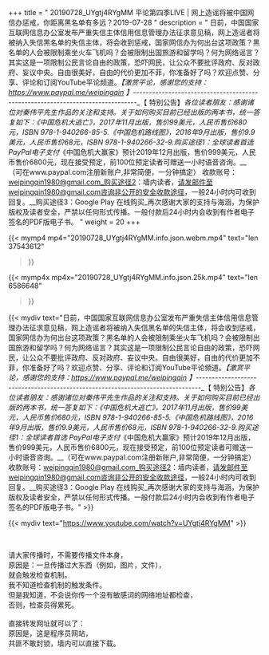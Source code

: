 +++
title = " 20190728_UYgtj4RYgMM 平论第四季LIVE | 网上造谣将被中国网信办惩戒，你距离黑名单有多远？2019-07-28 "
description = " 日前，中国国家互联网信息办公室发布严重失信主体信用信息管理办法征求意见稿，网上造谣者将被纳入失信黑名单的失信主体，将会收到惩戒，国家网信办为何出台这项政策？黑名单的人会被限制乘坐火车飞机吗？会被限制出国旅游和留学吗？何为网络谣言？其实这是一项限制公民言论自由的政策，恐吓网民，让公众不要批评政府、反对政府、妄议中央。自由很美好，自由的代价更加不菲，你准备好了吗？欢迎点赞、分享、评论和订阅YouTube平论频道。_【激赏平论，感谢您的支持：https://www.paypal.me/weipingqin 】_-------------------------------------------------------------------------------_【 特别公告】_各位读者朋友：_感谢诸位对秦伟平先生作品的关注和支持。_关于如何购买目前已经出版的两本书，统一答复如下：_《中国危机大逃亡》，2017年11月出版，售价99美元，人民币售价680元，ISBN 978-1-940266-85-5._《中国危机路线图》，2016年9月出版，售价9.9美元，人民币售价68元，ISBN 978-1-940266-32-9._购买途径1：全球读者首选 PayPal电子支付__《中国危机大赢家》预计2019年12月出版，售价999美元，人民币售价6800元，现在接受预定，前100位预定读者可赠送一小时语音咨询。__（可在www.paypal.com注册新账户,非常简便，一分钟搞定）     收款账号：weipingqin1980@gmail.com_购买途径2：墙内读者，请发邮件至weipingqin1980@gmail.com咨询非公开的安全收款途径，一般24小时内可收到回复。__购买途径3：Google Play 在线购买_再次感谢大家的支持与海涵，为保护版权及读者安全，严禁以任何形式传播。一般付款后24小时内会收到有作者电子签名的PDF版电子书。 "
weight = 20
+++

{{< mymp4 mp4="20190728_UYgtj4RYgMM.info.json.webm.mp4" 
text="len 37543612"
>}}

{{< mymp4x  mp4x="20190728_UYgtj4RYgMM.info.json.25k.mp4"
text="len 6586648"
>}}


{{< mydiv text="日前，中国国家互联网信息办公室发布严重失信主体信用信息管理办法征求意见稿，网上造谣者将被纳入失信黑名单的失信主体，将会收到惩戒，国家网信办为何出台这项政策？黑名单的人会被限制乘坐火车飞机吗？会被限制出国旅游和留学吗？何为网络谣言？其实这是一项限制公民言论自由的政策，恐吓网民，让公众不要批评政府、反对政府、妄议中央。自由很美好，自由的代价更加不菲，你准备好了吗？欢迎点赞、分享、评论和订阅YouTube平论频道。_【激赏平论，感谢您的支持：https://www.paypal.me/weipingqin 】_-------------------------------------------------------------------------------_【 特别公告】_各位读者朋友：_感谢诸位对秦伟平先生作品的关注和支持。_关于如何购买目前已经出版的两本书，统一答复如下：_《中国危机大逃亡》，2017年11月出版，售价99美元，人民币售价680元，ISBN 978-1-940266-85-5._《中国危机路线图》，2016年9月出版，售价9.9美元，人民币售价68元，ISBN 978-1-940266-32-9._购买途径1：全球读者首选 PayPal电子支付__《中国危机大赢家》预计2019年12月出版，售价999美元，人民币售价6800元，现在接受预定，前100位预定读者可赠送一小时语音咨询。__（可在www.paypal.com注册新账户,非常简便，一分钟搞定）     收款账号：weipingqin1980@gmail.com_购买途径2：墙内读者，请发邮件至weipingqin1980@gmail.com咨询非公开的安全收款途径，一般24小时内可收到回复。__购买途径3：Google Play 在线购买_再次感谢大家的支持与海涵，为保护版权及读者安全，严禁以任何形式传播。一般付款后24小时内会收到有作者电子签名的PDF版电子书。" >}}
<br>

{{< mydiv text="https://www.youtube.com/watch?v=UYgtj4RYgMM" >}}


<br>

请大家传播时，不需要传播文件本身，<br>
原因是：一旦传播过大东西（例如，图片，文件），<br>
就会触发检查机制。<br>
我不知道检查机制的触发条件。<br>
但是我知道，不会说你传一个没有敏感词的网络地址都检查，<br>
否则，检查员得累死。<br><br>
直接转发网址就可以了：<br>
原因是，这是程序员网站，<br>
共匪不敢封锁，墙内可以直接下载。


